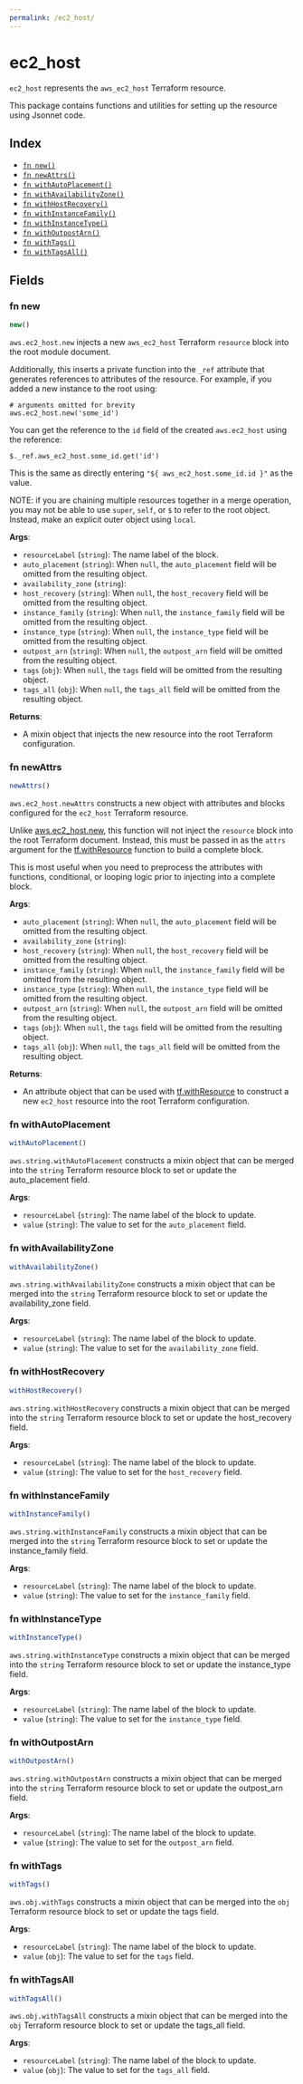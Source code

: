 ```yaml
---
permalink: /ec2_host/
---
```


# ec2_host

`ec2_host` represents the `aws_ec2_host` Terraform resource.



This package contains functions and utilities for setting up the resource using Jsonnet code.


## Index

* [`fn new()`](#fn-new)
* [`fn newAttrs()`](#fn-newattrs)
* [`fn withAutoPlacement()`](#fn-withautoplacement)
* [`fn withAvailabilityZone()`](#fn-withavailabilityzone)
* [`fn withHostRecovery()`](#fn-withhostrecovery)
* [`fn withInstanceFamily()`](#fn-withinstancefamily)
* [`fn withInstanceType()`](#fn-withinstancetype)
* [`fn withOutpostArn()`](#fn-withoutpostarn)
* [`fn withTags()`](#fn-withtags)
* [`fn withTagsAll()`](#fn-withtagsall)

## Fields

### fn new

```ts
new()
```


`aws.ec2_host.new` injects a new `aws_ec2_host` Terraform `resource`
block into the root module document.

Additionally, this inserts a private function into the `_ref` attribute that generates references to attributes of the
resource. For example, if you added a new instance to the root using:

    # arguments omitted for brevity
    aws.ec2_host.new('some_id')

You can get the reference to the `id` field of the created `aws.ec2_host` using the reference:

    $._ref.aws_ec2_host.some_id.get('id')

This is the same as directly entering `"${ aws_ec2_host.some_id.id }"` as the value.

NOTE: if you are chaining multiple resources together in a merge operation, you may not be able to use `super`, `self`,
or `$` to refer to the root object. Instead, make an explicit outer object using `local`.

**Args**:
  - `resourceLabel` (`string`): The name label of the block.
  - `auto_placement` (`string`):  When `null`, the `auto_placement` field will be omitted from the resulting object.
  - `availability_zone` (`string`): 
  - `host_recovery` (`string`):  When `null`, the `host_recovery` field will be omitted from the resulting object.
  - `instance_family` (`string`):  When `null`, the `instance_family` field will be omitted from the resulting object.
  - `instance_type` (`string`):  When `null`, the `instance_type` field will be omitted from the resulting object.
  - `outpost_arn` (`string`):  When `null`, the `outpost_arn` field will be omitted from the resulting object.
  - `tags` (`obj`):  When `null`, the `tags` field will be omitted from the resulting object.
  - `tags_all` (`obj`):  When `null`, the `tags_all` field will be omitted from the resulting object.

**Returns**:
- A mixin object that injects the new resource into the root Terraform configuration.


### fn newAttrs

```ts
newAttrs()
```


`aws.ec2_host.newAttrs` constructs a new object with attributes and blocks configured for the `ec2_host`
Terraform resource.

Unlike [aws.ec2_host.new](#fn-ec2_hostnew), this function will not inject the `resource`
block into the root Terraform document. Instead, this must be passed in as the `attrs` argument for the
[tf.withResource](https://github.com/tf-libsonnet/core/tree/main/docs#fn-withresource) function to build a complete block.

This is most useful when you need to preprocess the attributes with functions, conditional, or looping logic prior to
injecting into a complete block.

**Args**:
  - `auto_placement` (`string`):  When `null`, the `auto_placement` field will be omitted from the resulting object.
  - `availability_zone` (`string`): 
  - `host_recovery` (`string`):  When `null`, the `host_recovery` field will be omitted from the resulting object.
  - `instance_family` (`string`):  When `null`, the `instance_family` field will be omitted from the resulting object.
  - `instance_type` (`string`):  When `null`, the `instance_type` field will be omitted from the resulting object.
  - `outpost_arn` (`string`):  When `null`, the `outpost_arn` field will be omitted from the resulting object.
  - `tags` (`obj`):  When `null`, the `tags` field will be omitted from the resulting object.
  - `tags_all` (`obj`):  When `null`, the `tags_all` field will be omitted from the resulting object.

**Returns**:
  - An attribute object that can be used with [tf.withResource](https://github.com/tf-libsonnet/core/tree/main/docs#fn-withresource) to construct a new `ec2_host` resource into the root Terraform configuration.


### fn withAutoPlacement

```ts
withAutoPlacement()
```

`aws.string.withAutoPlacement` constructs a mixin object that can be merged into the `string`
Terraform resource block to set or update the auto_placement field.



**Args**:
  - `resourceLabel` (`string`): The name label of the block to update.
  - `value` (`string`): The value to set for the `auto_placement` field.


### fn withAvailabilityZone

```ts
withAvailabilityZone()
```

`aws.string.withAvailabilityZone` constructs a mixin object that can be merged into the `string`
Terraform resource block to set or update the availability_zone field.



**Args**:
  - `resourceLabel` (`string`): The name label of the block to update.
  - `value` (`string`): The value to set for the `availability_zone` field.


### fn withHostRecovery

```ts
withHostRecovery()
```

`aws.string.withHostRecovery` constructs a mixin object that can be merged into the `string`
Terraform resource block to set or update the host_recovery field.



**Args**:
  - `resourceLabel` (`string`): The name label of the block to update.
  - `value` (`string`): The value to set for the `host_recovery` field.


### fn withInstanceFamily

```ts
withInstanceFamily()
```

`aws.string.withInstanceFamily` constructs a mixin object that can be merged into the `string`
Terraform resource block to set or update the instance_family field.



**Args**:
  - `resourceLabel` (`string`): The name label of the block to update.
  - `value` (`string`): The value to set for the `instance_family` field.


### fn withInstanceType

```ts
withInstanceType()
```

`aws.string.withInstanceType` constructs a mixin object that can be merged into the `string`
Terraform resource block to set or update the instance_type field.



**Args**:
  - `resourceLabel` (`string`): The name label of the block to update.
  - `value` (`string`): The value to set for the `instance_type` field.


### fn withOutpostArn

```ts
withOutpostArn()
```

`aws.string.withOutpostArn` constructs a mixin object that can be merged into the `string`
Terraform resource block to set or update the outpost_arn field.



**Args**:
  - `resourceLabel` (`string`): The name label of the block to update.
  - `value` (`string`): The value to set for the `outpost_arn` field.


### fn withTags

```ts
withTags()
```

`aws.obj.withTags` constructs a mixin object that can be merged into the `obj`
Terraform resource block to set or update the tags field.



**Args**:
  - `resourceLabel` (`string`): The name label of the block to update.
  - `value` (`obj`): The value to set for the `tags` field.


### fn withTagsAll

```ts
withTagsAll()
```

`aws.obj.withTagsAll` constructs a mixin object that can be merged into the `obj`
Terraform resource block to set or update the tags_all field.



**Args**:
  - `resourceLabel` (`string`): The name label of the block to update.
  - `value` (`obj`): The value to set for the `tags_all` field.
